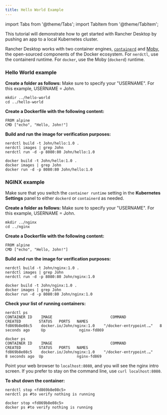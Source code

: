 ```yaml
---
title: Hello World Example
---
```


import Tabs from '@theme/Tabs';
import TabItem from '@theme/TabItem';

This tutorial will demonstrate how to get started with Rancher Desktop by pushing an app to a local Kubernetes cluster.

Rancher Desktop works with two container engines, [`containerd`](https://containerd.io/) and [Moby](https://mobyproject.org/), the open-sourced components of the Docker ecosystem. For `nerdctl`, use the containerd runtime. For `docker`, use the Moby (`dockerd`) runtime.

### Hello World example

**Create a folder as follows:** Make sure to specify your "USERNAME". For this example, USERNAME = John.
```
mkdir ../hello-world
cd ../hello-world
```

**Create a Dockerfile with the following content:**
```
FROM alpine  
CMD ["echo", "Hello, John!"]
```

**Build and run the image for verification purposes:**

<Tabs groupId="container-runtime">
  <TabItem value="nerdctl" default>

```
nerdctl build -t John/hello:1.0 .
nerdctl images | grep John
nerdctl run -d -p 8080:80 John/hello:1.0
```

  </TabItem>
  <TabItem value="docker">

```
docker build -t John/hello:1.0 .
docker images | grep John
docker run -d -p 8080:80 John/hello:1.0
```

  </TabItem>
</Tabs>

### NGINX example

Make sure that you switch the `container runtime` setting in the **Kubernetes Settings** panel to either `dockerd` or `containerd` as needed.

**Create a folder as follows:** Make sure to specify your "USERNAME". For this example, USERNAME = John.
```
mkdir ../nginx
cd ../nginx
```

**Create a Dockerfile with the following content:**
```
FROM alpine  
CMD ["echo", "Hello, John!"]
```

**Build and run the image for verification purposes:**

<Tabs groupId="container-runtime">
  <TabItem value="nerdctl" default>

```
nerdctl build -t John/nginx:1.0 .
nerdctl images | grep John
nerdctl run -d -p 8080:80 John/nginx:1.0
```

  </TabItem>
  <TabItem value="docker">

```
docker build -t John/nginx:1.0 .
docker images | grep John
docker run -d -p 8080:80 John/nginx:1.0
```
  </TabItem>
</Tabs>

**Check your list of running containers:**

<Tabs groupId="container-runtime">
  <TabItem value="nerdctl" default>

```
nerdctl ps
CONTAINER ID    IMAGE                          COMMAND                  CREATED        STATUS   PORTS   NAMES
fd869b8e08c5    docker.io/John/nginx:1.0    "/docker-entrypoint.…"   8 seconds ago     Up               nginx-fd869
```

  </TabItem>
  <TabItem value="docker">

```
docker ps 
CONTAINER ID    IMAGE                          COMMAND                  CREATED        STATUS   PORTS   NAMES
fd869b8e08c5    docker.io/John/nginx:1.0    "/docker-entrypoint.…"      8 seconds ago  Up               nginx-fd869
```
  </TabItem>
</Tabs>

Point your web browser to `localhost:8080`, and you will see the nginx intro screen. If you prefer to stay on the command line, use `curl localhost:8080`.

**To shut down the container:**

<Tabs groupId="container-runtime">
  <TabItem value="nerdctl" default>

```
nerdctl stop <fd869b8e08c5>
nerdctl ps #to verify nothing is running 
```
 
  </TabItem>
  <TabItem value="docker">

```
docker stop <fd869b8e08c5>
docker ps #to verify nothing is running 
```

  </TabItem>
</Tabs>